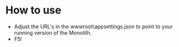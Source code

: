 # How to use

- Adjust the URL's in the wwwroot\appsettings.json to point to your running version of the Monolith.
- F5!
